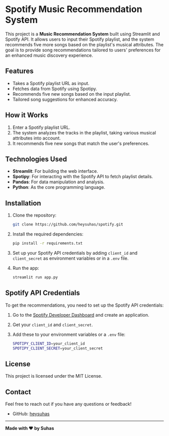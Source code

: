 
# Spotify Music Recommendation System

This project is a **Music Recommendation System** built using Streamlit and Spotify API. It allows users to input their Spotify playlist, and the system recommends five more songs based on the playlist's musical attributes. The goal is to provide song recommendations tailored to users' preferences for an enhanced music discovery experience.

## Features
- Takes a Spotify playlist URL as input.
- Fetches data from Spotify using Spotipy.
- Recommends five new songs based on the input playlist.
- Tailored song suggestions for enhanced accuracy.

## How it Works
1. Enter a Spotify playlist URL.
2. The system analyzes the tracks in the playlist, taking various musical attributes into account.
3. It recommends five new songs that match the user's preferences.

## Technologies Used
- **Streamlit**: For building the web interface.
- **Spotipy**: For interacting with the Spotify API to fetch playlist details.
- **Pandas**: For data manipulation and analysis.
- **Python**: As the core programming language.

## Installation

1. Clone the repository:
    ```bash
    git clone https://github.com/heysuhas/spotify.git
    ```
2. Install the required dependencies:
    ```bash
    pip install -r requirements.txt
    ```
3. Set up your Spotify API credentials by adding `client_id` and `client_secret` as environment variables or in a `.env` file.

4. Run the app:
    ```bash
    streamlit run app.py
    ```

## Spotify API Credentials
To get the recommendations, you need to set up the Spotify API credentials:

1. Go to the [Spotify Developer Dashboard](https://developer.spotify.com/dashboard/applications) and create an application.
2. Get your `client_id` and `client_secret`.
3. Add these to your environment variables or a `.env` file:

    ```bash
    SPOTIPY_CLIENT_ID=your_client_id
    SPOTIPY_CLIENT_SECRET=your_client_secret
    ```

## License
This project is licensed under the MIT License.

## Contact
Feel free to reach out if you have any questions or feedback!

- GitHub: [heysuhas](https://github.com/heysuhas)

---
**Made with ❤️ by Suhas**
